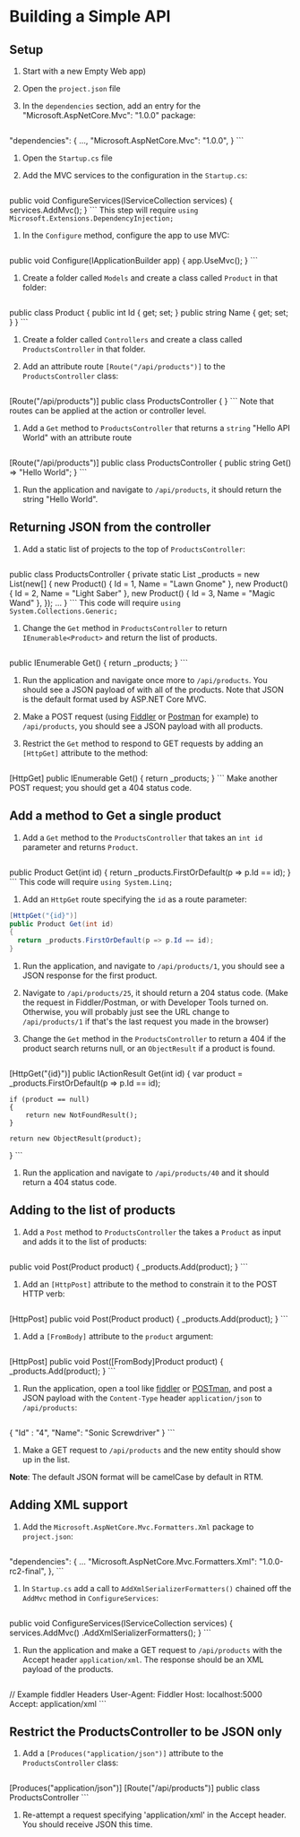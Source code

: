 # Building a Simple API

## Setup
1. Start with a new Empty Web app)
1. Open the `project.json` file
1. In the `dependencies` section, add an entry for the "Microsoft.AspNetCore.Mvc": "1.0.0" package:

    ```JSON
"dependencies": {
    ...,
    "Microsoft.AspNetCore.Mvc": "1.0.0",
}
    ```

1. Open the `Startup.cs` file

1. Add the MVC services to the configuration in the `Startup.cs`:

    ```c#
public void ConfigureServices(IServiceCollection services)
{
    services.AddMvc();
}
    ```
This step will require ``using Microsoft.Extensions.DependencyInjection;``

1. In the `Configure` method, configure the app to use MVC:
  
    ```c#
public void Configure(IApplicationBuilder app)
{
    app.UseMvc();
}
    ```

1. Create a folder called `Models` and create a class called `Product` in that folder:

    ```C#
public class Product
{
    public int Id { get; set; }
    public string Name { get; set; }
}
    ```
  
1. Create a folder called `Controllers` and create a class called `ProductsController` in that folder.

1. Add an attribute route `[Route("/api/products")]` to the `ProductsController` class:

    ```C#
[Route("/api/products")]
public class ProductsController
{
}
    ```
Note that routes can be applied at the action or controller level.
  
1. Add a `Get` method to `ProductsController` that returns a `string` "Hello API World" with an attribute route

    ```C#
[Route("/api/products")]
public class ProductsController
{
public string Get() => "Hello World";
}
    ```

1. Run the application and navigate to `/api/products`, it should return the string "Hello World".

## Returning JSON from the controller

1. Add a static list of projects to the top of `ProductsController`:

    ```C#
  public class ProductsController
  {
      private static List<Product> _products = new List<Product>(new[] {
          new Product() { Id = 1, Name = "Lawn Gnome" },
          new Product() { Id = 2, Name = "Light Saber" },
          new Product() { Id = 3, Name = "Magic Wand" },
      });
      ...
  }
    ```
This code will require ``using System.Collections.Generic;``

1. Change the `Get` method in `ProductsController` to return `IEnumerable<Product>` and return the list of products.

    ```C#
public IEnumerable<Product> Get()
{
    return _products;
}
    ```

1. Run the application and navigate once more to `/api/products`. You should see a JSON payload of with all of the products. Note that JSON is the default format used by ASP.NET Core MVC.

1. Make a POST request (using [Fiddler](https://www.telerik.com/download/fiddler) or [Postman](https://www.getpostman.com/apps) for example) to `/api/products`, you should see a JSON payload with all products.

1. Restrict the `Get` method to respond to GET requests by adding an `[HttpGet]` attribute to the method:

    ```C#
  [HttpGet]
  public IEnumerable<Product> Get()
  {
      return _products;
  }
    ```
Make another POST request; you should get a 404 status code.

## Add a method to Get a single product

1. Add a `Get` method to the `ProductsController` that takes an `int id` parameter and returns `Product`.

    ```C#
public Product Get(int id)
{
    return _products.FirstOrDefault(p => p.Id == id);
}
    ```
This code will require ``using System.Linq;``

1. Add an `HttpGet` route specifying the `id` as a route parameter:

  ```C#
[HttpGet("{id}")]
public Product Get(int id)
{
    return _products.FirstOrDefault(p => p.Id == id);
}
  ```

1. Run the application, and navigate to `/api/products/1`, you should see a JSON response for the first product.

1. Navigate to `/api/products/25`, it should return a 204 status code. (Make the request in Fiddler/Postman, or with Developer Tools turned on. Otherwise, you will probably just see the URL change to `/api/products/1` if that's the last request you made in the browser)

1. Change the `Get` method in the `ProductsController` to return a 404 if the product search returns null, or an ``ObjectResult`` if a product is found.

    ```C#
[HttpGet("{id}")]
public IActionResult Get(int id)
{
    var product = _products.FirstOrDefault(p => p.Id == id);

    if (product == null)
    {
        return new NotFoundResult();
    }

    return new ObjectResult(product);
}
    ```

1. Run the application and navigate to `/api/products/40` and it should return a 404 status code.

## Adding to the list of products

1. Add a `Post` method to `ProductsController` the takes a `Product` as input and adds it to the list of products:

    ```C#
public void Post(Product product)
{
    _products.Add(product);
}
    ```

1. Add an `[HttpPost]` attribute to the method to constrain it to the POST HTTP verb:

    ```C#
[HttpPost]
public void Post(Product product)
{
    _products.Add(product);
}
    ```
  
1. Add a `[FromBody]` attribute to the `product` argument:

    ```C#
  [HttpPost]
  public void Post([FromBody]Product product)
  {
      _products.Add(product);
  }
    ```

1. Run the application, open a tool like [fiddler](http://www.telerik.com/fiddler) or [POSTman](https://www.getpostman.com/), and post a JSON payload with the `Content-Type` header `application/json` to `/api/products`:

    ```JSON
{
    "Id" : "4",
    "Name": "Sonic Screwdriver"
}
    ```

1. Make a GET request to `/api/products` and the new entity should show up in the list.

**Note**: The default JSON format will be camelCase by default in RTM.

## Adding XML support

1. Add the `Microsoft.AspNetCore.Mvc.Formatters.Xml` package to `project.json`:

    ```JSON
"dependencies": {
...
"Microsoft.AspNetCore.Mvc.Formatters.Xml": "1.0.0-rc2-final",
},
    ```

1. In `Startup.cs` add a call to  `AddXmlSerializerFormatters()` chained off the `AddMvc` method in `ConfigureServices`:

    ```C#
public void ConfigureServices(IServiceCollection services)
{
    services.AddMvc()
        .AddXmlSerializerFormatters();
}
    ```

1. Run the application and make a GET request to `/api/products` with the Accept header `application/xml`. The response should be an XML payload of the products.

    ```JSON
// Example fiddler Headers
User-Agent: Fiddler
Host: localhost:5000
Accept: application/xml
    ```

## Restrict the ProductsController to be JSON only

1. Add a `[Produces("application/json")]` attribute to the `ProductsController` class:

    ```C#
[Produces("application/json")]
[Route("/api/products")]
public class ProductsController
    ```

1. Re-attempt a request specifying 'application/xml' in the Accept header. You should receive JSON this time.
